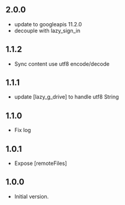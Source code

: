 ## 2.0.0
- update to googleapis 11.2.0
- decouple with lazy_sign_in
## 1.1.2
- Sync content use utf8 encode/decode
## 1.1.1
- update [lazy_g_drive] to handle utf8 String
## 1.1.0
- Fix log
## 1.0.1
- Expose [remoteFiles]
## 1.0.0
- Initial version.